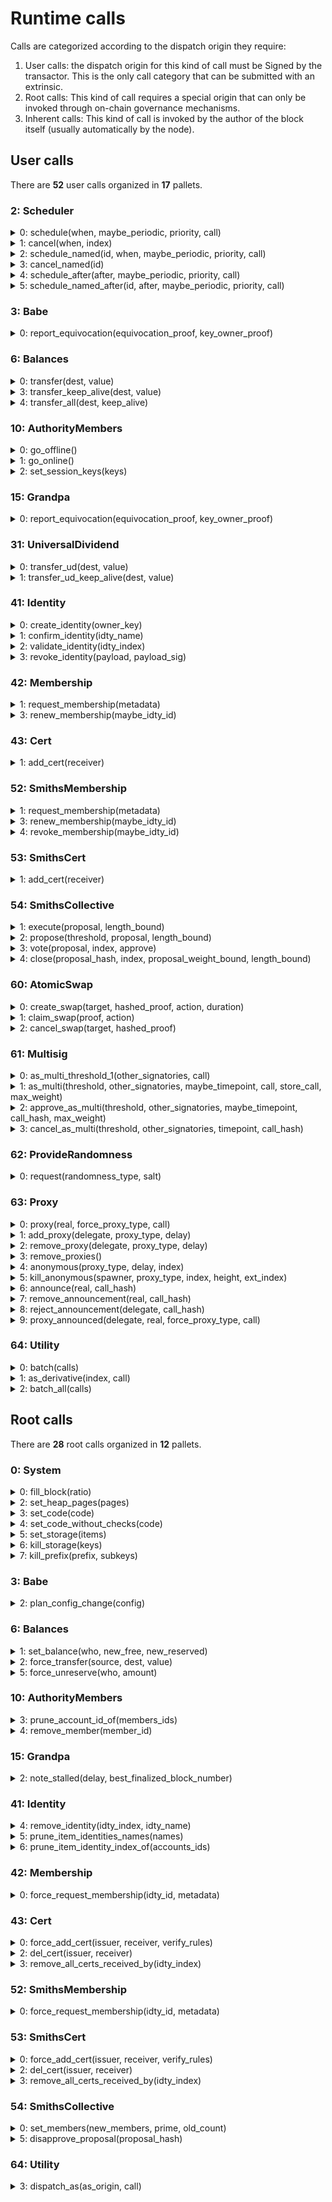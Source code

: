# Runtime calls

Calls are categorized according to the dispatch origin they require:

1. User calls: the dispatch origin for this kind of call must be Signed by
the transactor. This is the only call category that can be submitted with an extrinsic.
1. Root calls: This kind of call requires a special origin that can only be invoked
through on-chain governance mechanisms.
1. Inherent calls: This kind of call is invoked by the author of the block itself
(usually automatically by the node).


## User calls

There are **52** user calls organized in **17** pallets.

### 2: Scheduler

<details><summary>0: schedule(when, maybe_periodic, priority, call)</summary>
<p>

### Index

`0`

### Documentation

Anonymously schedule a task.

### Types of parameters

```rust
when: T::BlockNumber,
maybe_periodic: Option<schedule::Period<T::BlockNumber>>,
priority: schedule::Priority,
call: Box<CallOrHashOf<T>>
```

</p>
</details>

<details><summary>1: cancel(when, index)</summary>
<p>

### Index

`1`

### Documentation

Cancel an anonymously scheduled task.

### Types of parameters

```rust
when: T::BlockNumber,
index: u32
```

</p>
</details>

<details><summary>2: schedule_named(id, when, maybe_periodic, priority, call)</summary>
<p>

### Index

`2`

### Documentation

Schedule a named task.

### Types of parameters

```rust
id: Vec<u8>,
when: T::BlockNumber,
maybe_periodic: Option<schedule::Period<T::BlockNumber>>,
priority: schedule::Priority,
call: Box<CallOrHashOf<T>>
```

</p>
</details>

<details><summary>3: cancel_named(id)</summary>
<p>

### Index

`3`

### Documentation

Cancel a named scheduled task.

### Types of parameters

```rust
id: Vec<u8>
```

</p>
</details>

<details><summary>4: schedule_after(after, maybe_periodic, priority, call)</summary>
<p>

### Index

`4`

### Documentation

Anonymously schedule a task after a delay.


### Types of parameters

```rust
after: T::BlockNumber,
maybe_periodic: Option<schedule::Period<T::BlockNumber>>,
priority: schedule::Priority,
call: Box<CallOrHashOf<T>>
```

</p>
</details>

<details><summary>5: schedule_named_after(id, after, maybe_periodic, priority, call)</summary>
<p>

### Index

`5`

### Documentation

Schedule a named task after a delay.


### Types of parameters

```rust
id: Vec<u8>,
after: T::BlockNumber,
maybe_periodic: Option<schedule::Period<T::BlockNumber>>,
priority: schedule::Priority,
call: Box<CallOrHashOf<T>>
```

</p>
</details>


### 3: Babe

<details><summary>0: report_equivocation(equivocation_proof, key_owner_proof)</summary>
<p>

### Index

`0`

### Documentation

Report authority equivocation/misbehavior. This method will verify
the equivocation proof and validate the given key ownership proof
against the extracted offender. If both are valid, the offence will
be reported.

### Types of parameters

```rust
equivocation_proof: Box<EquivocationProof<T::Header>>,
key_owner_proof: T::KeyOwnerProof
```

</p>
</details>


### 6: Balances

<details><summary>0: transfer(dest, value)</summary>
<p>

### Index

`0`

### Documentation

Transfer some liquid free balance to another account.

`transfer` will set the `FreeBalance` of the sender and receiver.
If the sender's account is below the existential deposit as a result
of the transfer, the account will be reaped.

The dispatch origin for this call must be `Signed` by the transactor.


### Types of parameters

```rust
dest: <T::Lookup as StaticLookup>::Source,
value: T::Balance
```

</p>
</details>

<details><summary>3: transfer_keep_alive(dest, value)</summary>
<p>

### Index

`3`

### Documentation

Same as the [`transfer`] call, but with a check that the transfer will not kill the
origin account.

99% of the time you want [`transfer`] instead.

[`transfer`]: struct.Pallet.html#method.transfer

### Types of parameters

```rust
dest: <T::Lookup as StaticLookup>::Source,
value: T::Balance
```

</p>
</details>

<details><summary>4: transfer_all(dest, keep_alive)</summary>
<p>

### Index

`4`

### Documentation

Transfer the entire transferable balance from the caller account.

NOTE: This function only attempts to transfer _transferable_ balances. This means that
any locked, reserved, or existential deposits (when `keep_alive` is `true`), will not be
transferred by this function. To ensure that this function results in a killed account,
you might need to prepare the account by removing any reference counters, storage
deposits, etc...

The dispatch origin of this call must be Signed.

- `dest`: The recipient of the transfer.
- `keep_alive`: A boolean to determine if the `transfer_all` operation should send all
  of the funds the account has, causing the sender account to be killed (false), or
  transfer everything except at least the existential deposit, which will guarantee to
  keep the sender account alive (true). # <weight>
- O(1). Just like transfer, but reading the user's transferable balance first.
  #</weight>

### Types of parameters

```rust
dest: <T::Lookup as StaticLookup>::Source,
keep_alive: bool
```

</p>
</details>


### 10: AuthorityMembers

<details><summary>0: go_offline()</summary>
<p>

### Index

`0`

### Documentation



</p>
</details>

<details><summary>1: go_online()</summary>
<p>

### Index

`1`

### Documentation



</p>
</details>

<details><summary>2: set_session_keys(keys)</summary>
<p>

### Index

`2`

### Documentation



### Types of parameters

```rust
keys: T::KeysWrapper
```

</p>
</details>


### 15: Grandpa

<details><summary>0: report_equivocation(equivocation_proof, key_owner_proof)</summary>
<p>

### Index

`0`

### Documentation

Report voter equivocation/misbehavior. This method will verify the
equivocation proof and validate the given key ownership proof
against the extracted offender. If both are valid, the offence
will be reported.

### Types of parameters

```rust
equivocation_proof: Box<EquivocationProof<T::Hash, T::BlockNumber>>,
key_owner_proof: T::KeyOwnerProof
```

</p>
</details>


### 31: UniversalDividend

<details><summary>0: transfer_ud(dest, value)</summary>
<p>

### Index

`0`

### Documentation

Transfer some liquid free balance to another account, in milliUD.

### Types of parameters

```rust
dest: <T::Lookup as StaticLookup>::Source,
value: BalanceOf<T>
```

</p>
</details>

<details><summary>1: transfer_ud_keep_alive(dest, value)</summary>
<p>

### Index

`1`

### Documentation

Transfer some liquid free balance to another account, in milliUD.

### Types of parameters

```rust
dest: <T::Lookup as StaticLookup>::Source,
value: BalanceOf<T>
```

</p>
</details>


### 41: Identity

<details><summary>0: create_identity(owner_key)</summary>
<p>

### Index

`0`

### Documentation



### Types of parameters

```rust
owner_key: T::AccountId
```

</p>
</details>

<details><summary>1: confirm_identity(idty_name)</summary>
<p>

### Index

`1`

### Documentation



### Types of parameters

```rust
idty_name: IdtyName
```

</p>
</details>

<details><summary>2: validate_identity(idty_index)</summary>
<p>

### Index

`2`

### Documentation



### Types of parameters

```rust
idty_index: T::IdtyIndex
```

</p>
</details>

<details><summary>3: revoke_identity(payload, payload_sig)</summary>
<p>

### Index

`3`

### Documentation



### Types of parameters

```rust
payload: RevocationPayload<T::AccountId, T::Hash>,
payload_sig: T::RevocationSignature
```

</p>
</details>


### 42: Membership

<details><summary>1: request_membership(metadata)</summary>
<p>

### Index

`1`

### Documentation



### Types of parameters

```rust
metadata: T::MetaData
```

</p>
</details>

<details><summary>3: renew_membership(maybe_idty_id)</summary>
<p>

### Index

`3`

### Documentation



### Types of parameters

```rust
maybe_idty_id: Option<T::IdtyId>
```

</p>
</details>


### 43: Cert

<details><summary>1: add_cert(receiver)</summary>
<p>

### Index

`1`

### Documentation



### Types of parameters

```rust
receiver: T::AccountId
```

</p>
</details>


### 52: SmithsMembership

<details><summary>1: request_membership(metadata)</summary>
<p>

### Index

`1`

### Documentation



### Types of parameters

```rust
metadata: T::MetaData
```

</p>
</details>

<details><summary>3: renew_membership(maybe_idty_id)</summary>
<p>

### Index

`3`

### Documentation



### Types of parameters

```rust
maybe_idty_id: Option<T::IdtyId>
```

</p>
</details>

<details><summary>4: revoke_membership(maybe_idty_id)</summary>
<p>

### Index

`4`

### Documentation



### Types of parameters

```rust
maybe_idty_id: Option<T::IdtyId>
```

</p>
</details>


### 53: SmithsCert

<details><summary>1: add_cert(receiver)</summary>
<p>

### Index

`1`

### Documentation



### Types of parameters

```rust
receiver: T::AccountId
```

</p>
</details>


### 54: SmithsCollective

<details><summary>1: execute(proposal, length_bound)</summary>
<p>

### Index

`1`

### Documentation

Dispatch a proposal from a member using the `Member` origin.

Origin must be a member of the collective.


### Types of parameters

```rust
proposal: Box<<T as Config<I>>::Proposal>,
length_bound: u32
```

</p>
</details>

<details><summary>2: propose(threshold, proposal, length_bound)</summary>
<p>

### Index

`2`

### Documentation

Add a new proposal to either be voted on or executed directly.

Requires the sender to be member.

`threshold` determines whether `proposal` is executed directly (`threshold < 2`)
or put up for voting.


### Types of parameters

```rust
threshold: MemberCount,
proposal: Box<<T as Config<I>>::Proposal>,
length_bound: u32
```

</p>
</details>

<details><summary>3: vote(proposal, index, approve)</summary>
<p>

### Index

`3`

### Documentation

Add an aye or nay vote for the sender to the given proposal.

Requires the sender to be a member.

Transaction fees will be waived if the member is voting on any particular proposal
for the first time and the call is successful. Subsequent vote changes will charge a
fee.

### Types of parameters

```rust
proposal: T::Hash,
index: ProposalIndex,
approve: bool
```

</p>
</details>

<details><summary>4: close(proposal_hash, index, proposal_weight_bound, length_bound)</summary>
<p>

### Index

`4`

### Documentation

Close a vote that is either approved, disapproved or whose voting period has ended.

May be called by any signed account in order to finish voting and close the proposal.

If called before the end of the voting period it will only close the vote if it is
has enough votes to be approved or disapproved.

If called after the end of the voting period abstentions are counted as rejections
unless there is a prime member set and the prime member cast an approval.

If the close operation completes successfully with disapproval, the transaction fee will
be waived. Otherwise execution of the approved operation will be charged to the caller.

+ `proposal_weight_bound`: The maximum amount of weight consumed by executing the closed
proposal.
+ `length_bound`: The upper bound for the length of the proposal in storage. Checked via
`storage::read` so it is `size_of::<u32>() == 4` larger than the pure length.


### Types of parameters

```rust
proposal_hash: T::Hash,
index: ProposalIndex,
proposal_weight_bound: Weight,
length_bound: u32
```

</p>
</details>


### 60: AtomicSwap

<details><summary>0: create_swap(target, hashed_proof, action, duration)</summary>
<p>

### Index

`0`

### Documentation

Register a new atomic swap, declaring an intention to send funds from origin to target
on the current blockchain. The target can claim the fund using the revealed proof. If
the fund is not claimed after `duration` blocks, then the sender can cancel the swap.

The dispatch origin for this call must be _Signed_.

- `target`: Receiver of the atomic swap.
- `hashed_proof`: The blake2_256 hash of the secret proof.
- `balance`: Funds to be sent from origin.
- `duration`: Locked duration of the atomic swap. For safety reasons, it is recommended
  that the revealer uses a shorter duration than the counterparty, to prevent the
  situation where the revealer reveals the proof too late around the end block.

### Types of parameters

```rust
target: T::AccountId,
hashed_proof: HashedProof,
action: T::SwapAction,
duration: T::BlockNumber
```

</p>
</details>

<details><summary>1: claim_swap(proof, action)</summary>
<p>

### Index

`1`

### Documentation

Claim an atomic swap.

The dispatch origin for this call must be _Signed_.

- `proof`: Revealed proof of the claim.
- `action`: Action defined in the swap, it must match the entry in blockchain. Otherwise
  the operation fails. This is used for weight calculation.

### Types of parameters

```rust
proof: Vec<u8>,
action: T::SwapAction
```

</p>
</details>

<details><summary>2: cancel_swap(target, hashed_proof)</summary>
<p>

### Index

`2`

### Documentation

Cancel an atomic swap. Only possible after the originally set duration has passed.

The dispatch origin for this call must be _Signed_.

- `target`: Target of the original atomic swap.
- `hashed_proof`: Hashed proof of the original atomic swap.

### Types of parameters

```rust
target: T::AccountId,
hashed_proof: HashedProof
```

</p>
</details>


### 61: Multisig

<details><summary>0: as_multi_threshold_1(other_signatories, call)</summary>
<p>

### Index

`0`

### Documentation

Immediately dispatch a multi-signature call using a single approval from the caller.

The dispatch origin for this call must be _Signed_.

- `other_signatories`: The accounts (other than the sender) who are part of the
multi-signature, but do not participate in the approval process.
- `call`: The call to be executed.

Result is equivalent to the dispatched result.


### Types of parameters

```rust
other_signatories: Vec<T::AccountId>,
call: Box<<T as Config>::Call>
```

</p>
</details>

<details><summary>1: as_multi(threshold, other_signatories, maybe_timepoint, call, store_call, max_weight)</summary>
<p>

### Index

`1`

### Documentation

Register approval for a dispatch to be made from a deterministic composite account if
approved by a total of `threshold - 1` of `other_signatories`.

If there are enough, then dispatch the call.

Payment: `DepositBase` will be reserved if this is the first approval, plus
`threshold` times `DepositFactor`. It is returned once this dispatch happens or
is cancelled.

The dispatch origin for this call must be _Signed_.

- `threshold`: The total number of approvals for this dispatch before it is executed.
- `other_signatories`: The accounts (other than the sender) who can approve this
dispatch. May not be empty.
- `maybe_timepoint`: If this is the first approval, then this must be `None`. If it is
not the first approval, then it must be `Some`, with the timepoint (block number and
transaction index) of the first approval transaction.
- `call`: The call to be executed.

NOTE: Unless this is the final approval, you will generally want to use
`approve_as_multi` instead, since it only requires a hash of the call.

Result is equivalent to the dispatched result if `threshold` is exactly `1`. Otherwise
on success, result is `Ok` and the result from the interior call, if it was executed,
may be found in the deposited `MultisigExecuted` event.


### Types of parameters

```rust
threshold: u16,
other_signatories: Vec<T::AccountId>,
maybe_timepoint: Option<Timepoint<T::BlockNumber>>,
call: OpaqueCall<T>,
store_call: bool,
max_weight: Weight
```

</p>
</details>

<details><summary>2: approve_as_multi(threshold, other_signatories, maybe_timepoint, call_hash, max_weight)</summary>
<p>

### Index

`2`

### Documentation

Register approval for a dispatch to be made from a deterministic composite account if
approved by a total of `threshold - 1` of `other_signatories`.

Payment: `DepositBase` will be reserved if this is the first approval, plus
`threshold` times `DepositFactor`. It is returned once this dispatch happens or
is cancelled.

The dispatch origin for this call must be _Signed_.

- `threshold`: The total number of approvals for this dispatch before it is executed.
- `other_signatories`: The accounts (other than the sender) who can approve this
dispatch. May not be empty.
- `maybe_timepoint`: If this is the first approval, then this must be `None`. If it is
not the first approval, then it must be `Some`, with the timepoint (block number and
transaction index) of the first approval transaction.
- `call_hash`: The hash of the call to be executed.

NOTE: If this is the final approval, you will want to use `as_multi` instead.


### Types of parameters

```rust
threshold: u16,
other_signatories: Vec<T::AccountId>,
maybe_timepoint: Option<Timepoint<T::BlockNumber>>,
call_hash: [u8; 32],
max_weight: Weight
```

</p>
</details>

<details><summary>3: cancel_as_multi(threshold, other_signatories, timepoint, call_hash)</summary>
<p>

### Index

`3`

### Documentation

Cancel a pre-existing, on-going multisig transaction. Any deposit reserved previously
for this operation will be unreserved on success.

The dispatch origin for this call must be _Signed_.

- `threshold`: The total number of approvals for this dispatch before it is executed.
- `other_signatories`: The accounts (other than the sender) who can approve this
dispatch. May not be empty.
- `timepoint`: The timepoint (block number and transaction index) of the first approval
transaction for this dispatch.
- `call_hash`: The hash of the call to be executed.


### Types of parameters

```rust
threshold: u16,
other_signatories: Vec<T::AccountId>,
timepoint: Timepoint<T::BlockNumber>,
call_hash: [u8; 32]
```

</p>
</details>


### 62: ProvideRandomness

<details><summary>0: request(randomness_type, salt)</summary>
<p>

### Index

`0`

### Documentation

Request a randomness

### Types of parameters

```rust
randomness_type: RandomnessType,
salt: H256
```

</p>
</details>


### 63: Proxy

<details><summary>0: proxy(real, force_proxy_type, call)</summary>
<p>

### Index

`0`

### Documentation

Dispatch the given `call` from an account that the sender is authorised for through
`add_proxy`.

Removes any corresponding announcement(s).

The dispatch origin for this call must be _Signed_.

Parameters:
- `real`: The account that the proxy will make a call on behalf of.
- `force_proxy_type`: Specify the exact proxy type to be used and checked for this call.
- `call`: The call to be made by the `real` account.


### Types of parameters

```rust
real: T::AccountId,
force_proxy_type: Option<T::ProxyType>,
call: Box<<T as Config>::Call>
```

</p>
</details>

<details><summary>1: add_proxy(delegate, proxy_type, delay)</summary>
<p>

### Index

`1`

### Documentation

Register a proxy account for the sender that is able to make calls on its behalf.

The dispatch origin for this call must be _Signed_.

Parameters:
- `proxy`: The account that the `caller` would like to make a proxy.
- `proxy_type`: The permissions allowed for this proxy account.
- `delay`: The announcement period required of the initial proxy. Will generally be
zero.


### Types of parameters

```rust
delegate: T::AccountId,
proxy_type: T::ProxyType,
delay: T::BlockNumber
```

</p>
</details>

<details><summary>2: remove_proxy(delegate, proxy_type, delay)</summary>
<p>

### Index

`2`

### Documentation

Unregister a proxy account for the sender.

The dispatch origin for this call must be _Signed_.

Parameters:
- `proxy`: The account that the `caller` would like to remove as a proxy.
- `proxy_type`: The permissions currently enabled for the removed proxy account.


### Types of parameters

```rust
delegate: T::AccountId,
proxy_type: T::ProxyType,
delay: T::BlockNumber
```

</p>
</details>

<details><summary>3: remove_proxies()</summary>
<p>

### Index

`3`

### Documentation

Unregister all proxy accounts for the sender.

The dispatch origin for this call must be _Signed_.

WARNING: This may be called on accounts created by `anonymous`, however if done, then
the unreserved fees will be inaccessible. **All access to this account will be lost.**


</p>
</details>

<details><summary>4: anonymous(proxy_type, delay, index)</summary>
<p>

### Index

`4`

### Documentation

Spawn a fresh new account that is guaranteed to be otherwise inaccessible, and
initialize it with a proxy of `proxy_type` for `origin` sender.

Requires a `Signed` origin.

- `proxy_type`: The type of the proxy that the sender will be registered as over the
new account. This will almost always be the most permissive `ProxyType` possible to
allow for maximum flexibility.
- `index`: A disambiguation index, in case this is called multiple times in the same
transaction (e.g. with `utility::batch`). Unless you're using `batch` you probably just
want to use `0`.
- `delay`: The announcement period required of the initial proxy. Will generally be
zero.

Fails with `Duplicate` if this has already been called in this transaction, from the
same sender, with the same parameters.

Fails if there are insufficient funds to pay for deposit.


### Types of parameters

```rust
proxy_type: T::ProxyType,
delay: T::BlockNumber,
index: u16
```

</p>
</details>

<details><summary>5: kill_anonymous(spawner, proxy_type, index, height, ext_index)</summary>
<p>

### Index

`5`

### Documentation

Removes a previously spawned anonymous proxy.

WARNING: **All access to this account will be lost.** Any funds held in it will be
inaccessible.

Requires a `Signed` origin, and the sender account must have been created by a call to
`anonymous` with corresponding parameters.

- `spawner`: The account that originally called `anonymous` to create this account.
- `index`: The disambiguation index originally passed to `anonymous`. Probably `0`.
- `proxy_type`: The proxy type originally passed to `anonymous`.
- `height`: The height of the chain when the call to `anonymous` was processed.
- `ext_index`: The extrinsic index in which the call to `anonymous` was processed.

Fails with `NoPermission` in case the caller is not a previously created anonymous
account whose `anonymous` call has corresponding parameters.


### Types of parameters

```rust
spawner: T::AccountId,
proxy_type: T::ProxyType,
index: u16,
height: T::BlockNumber,
ext_index: u32
```

</p>
</details>

<details><summary>6: announce(real, call_hash)</summary>
<p>

### Index

`6`

### Documentation

Publish the hash of a proxy-call that will be made in the future.

This must be called some number of blocks before the corresponding `proxy` is attempted
if the delay associated with the proxy relationship is greater than zero.

No more than `MaxPending` announcements may be made at any one time.

This will take a deposit of `AnnouncementDepositFactor` as well as
`AnnouncementDepositBase` if there are no other pending announcements.

The dispatch origin for this call must be _Signed_ and a proxy of `real`.

Parameters:
- `real`: The account that the proxy will make a call on behalf of.
- `call_hash`: The hash of the call to be made by the `real` account.


### Types of parameters

```rust
real: T::AccountId,
call_hash: CallHashOf<T>
```

</p>
</details>

<details><summary>7: remove_announcement(real, call_hash)</summary>
<p>

### Index

`7`

### Documentation

Remove a given announcement.

May be called by a proxy account to remove a call they previously announced and return
the deposit.

The dispatch origin for this call must be _Signed_.

Parameters:
- `real`: The account that the proxy will make a call on behalf of.
- `call_hash`: The hash of the call to be made by the `real` account.


### Types of parameters

```rust
real: T::AccountId,
call_hash: CallHashOf<T>
```

</p>
</details>

<details><summary>8: reject_announcement(delegate, call_hash)</summary>
<p>

### Index

`8`

### Documentation

Remove the given announcement of a delegate.

May be called by a target (proxied) account to remove a call that one of their delegates
(`delegate`) has announced they want to execute. The deposit is returned.

The dispatch origin for this call must be _Signed_.

Parameters:
- `delegate`: The account that previously announced the call.
- `call_hash`: The hash of the call to be made.


### Types of parameters

```rust
delegate: T::AccountId,
call_hash: CallHashOf<T>
```

</p>
</details>

<details><summary>9: proxy_announced(delegate, real, force_proxy_type, call)</summary>
<p>

### Index

`9`

### Documentation

Dispatch the given `call` from an account that the sender is authorized for through
`add_proxy`.

Removes any corresponding announcement(s).

The dispatch origin for this call must be _Signed_.

Parameters:
- `real`: The account that the proxy will make a call on behalf of.
- `force_proxy_type`: Specify the exact proxy type to be used and checked for this call.
- `call`: The call to be made by the `real` account.


### Types of parameters

```rust
delegate: T::AccountId,
real: T::AccountId,
force_proxy_type: Option<T::ProxyType>,
call: Box<<T as Config>::Call>
```

</p>
</details>


### 64: Utility

<details><summary>0: batch(calls)</summary>
<p>

### Index

`0`

### Documentation

Send a batch of dispatch calls.

May be called from any origin.

- `calls`: The calls to be dispatched from the same origin. The number of call must not
  exceed the constant: `batched_calls_limit` (available in constant metadata).

If origin is root then call are dispatch without checking origin filter. (This includes
bypassing `frame_system::Config::BaseCallFilter`).


### Types of parameters

```rust
calls: Vec<<T as Config>::Call>
```

</p>
</details>

<details><summary>1: as_derivative(index, call)</summary>
<p>

### Index

`1`

### Documentation

Send a call through an indexed pseudonym of the sender.

Filter from origin are passed along. The call will be dispatched with an origin which
use the same filter as the origin of this call.

NOTE: If you need to ensure that any account-based filtering is not honored (i.e.
because you expect `proxy` to have been used prior in the call stack and you do not want
the call restrictions to apply to any sub-accounts), then use `as_multi_threshold_1`
in the Multisig pallet instead.

NOTE: Prior to version *12, this was called `as_limited_sub`.

The dispatch origin for this call must be _Signed_.

### Types of parameters

```rust
index: u16,
call: Box<<T as Config>::Call>
```

</p>
</details>

<details><summary>2: batch_all(calls)</summary>
<p>

### Index

`2`

### Documentation

Send a batch of dispatch calls and atomically execute them.
The whole transaction will rollback and fail if any of the calls failed.

May be called from any origin.

- `calls`: The calls to be dispatched from the same origin. The number of call must not
  exceed the constant: `batched_calls_limit` (available in constant metadata).

If origin is root then call are dispatch without checking origin filter. (This includes
bypassing `frame_system::Config::BaseCallFilter`).


### Types of parameters

```rust
calls: Vec<<T as Config>::Call>
```

</p>
</details>



## Root calls

There are **28** root calls organized in **12** pallets.

### 0: System

<details><summary>0: fill_block(ratio)</summary>
<p>

### Index

`0`

### Documentation

A dispatch that will fill the block weight up to the given ratio.

### Types of parameters

```rust
ratio: Perbill
```

</p>
</details>

<details><summary>2: set_heap_pages(pages)</summary>
<p>

### Index

`2`

### Documentation

Set the number of pages in the WebAssembly environment's heap.

### Types of parameters

```rust
pages: u64
```

</p>
</details>

<details><summary>3: set_code(code)</summary>
<p>

### Index

`3`

### Documentation

Set the new runtime code.


### Types of parameters

```rust
code: Vec<u8>
```

</p>
</details>

<details><summary>4: set_code_without_checks(code)</summary>
<p>

### Index

`4`

### Documentation

Set the new runtime code without doing any checks of the given `code`.


### Types of parameters

```rust
code: Vec<u8>
```

</p>
</details>

<details><summary>5: set_storage(items)</summary>
<p>

### Index

`5`

### Documentation

Set some items of storage.

### Types of parameters

```rust
items: Vec<KeyValue>
```

</p>
</details>

<details><summary>6: kill_storage(keys)</summary>
<p>

### Index

`6`

### Documentation

Kill some items from storage.

### Types of parameters

```rust
keys: Vec<Key>
```

</p>
</details>

<details><summary>7: kill_prefix(prefix, subkeys)</summary>
<p>

### Index

`7`

### Documentation

Kill all storage items with a key that starts with the given prefix.

**NOTE:** We rely on the Root origin to provide us the number of subkeys under
the prefix we are removing to accurately calculate the weight of this function.

### Types of parameters

```rust
prefix: Key,
subkeys: u32
```

</p>
</details>


### 3: Babe

<details><summary>2: plan_config_change(config)</summary>
<p>

### Index

`2`

### Documentation

Plan an epoch config change. The epoch config change is recorded and will be enacted on
the next call to `enact_epoch_change`. The config will be activated one epoch after.
Multiple calls to this method will replace any existing planned config change that had
not been enacted yet.

### Types of parameters

```rust
config: NextConfigDescriptor
```

</p>
</details>


### 6: Balances

<details><summary>1: set_balance(who, new_free, new_reserved)</summary>
<p>

### Index

`1`

### Documentation

Set the balances of a given account.

This will alter `FreeBalance` and `ReservedBalance` in storage. it will
also alter the total issuance of the system (`TotalIssuance`) appropriately.
If the new free or reserved balance is below the existential deposit,
it will reset the account nonce (`frame_system::AccountNonce`).

The dispatch origin for this call is `root`.

### Types of parameters

```rust
who: <T::Lookup as StaticLookup>::Source,
new_free: T::Balance,
new_reserved: T::Balance
```

</p>
</details>

<details><summary>2: force_transfer(source, dest, value)</summary>
<p>

### Index

`2`

### Documentation

Exactly as `transfer`, except the origin must be root and the source account may be
specified.

### Types of parameters

```rust
source: <T::Lookup as StaticLookup>::Source,
dest: <T::Lookup as StaticLookup>::Source,
value: T::Balance
```

</p>
</details>

<details><summary>5: force_unreserve(who, amount)</summary>
<p>

### Index

`5`

### Documentation

Unreserve some balance from a user by force.

Can only be called by ROOT.

### Types of parameters

```rust
who: <T::Lookup as StaticLookup>::Source,
amount: T::Balance
```

</p>
</details>


### 10: AuthorityMembers

<details><summary>3: prune_account_id_of(members_ids)</summary>
<p>

### Index

`3`

### Documentation



### Types of parameters

```rust
members_ids: Vec<T::MemberId>
```

</p>
</details>

<details><summary>4: remove_member(member_id)</summary>
<p>

### Index

`4`

### Documentation



### Types of parameters

```rust
member_id: T::MemberId
```

</p>
</details>


### 15: Grandpa

<details><summary>2: note_stalled(delay, best_finalized_block_number)</summary>
<p>

### Index

`2`

### Documentation

Note that the current authority set of the GRANDPA finality gadget has
stalled. This will trigger a forced authority set change at the beginning
of the next session, to be enacted `delay` blocks after that. The delay
should be high enough to safely assume that the block signalling the
forced change will not be re-orged (e.g. 1000 blocks). The GRANDPA voters
will start the new authority set using the given finalized block as base.
Only callable by root.

### Types of parameters

```rust
delay: T::BlockNumber,
best_finalized_block_number: T::BlockNumber
```

</p>
</details>


### 41: Identity

<details><summary>4: remove_identity(idty_index, idty_name)</summary>
<p>

### Index

`4`

### Documentation



### Types of parameters

```rust
idty_index: T::IdtyIndex,
idty_name: Option<IdtyName>
```

</p>
</details>

<details><summary>5: prune_item_identities_names(names)</summary>
<p>

### Index

`5`

### Documentation



### Types of parameters

```rust
names: Vec<IdtyName>
```

</p>
</details>

<details><summary>6: prune_item_identity_index_of(accounts_ids)</summary>
<p>

### Index

`6`

### Documentation



### Types of parameters

```rust
accounts_ids: Vec<T::AccountId>
```

</p>
</details>


### 42: Membership

<details><summary>0: force_request_membership(idty_id, metadata)</summary>
<p>

### Index

`0`

### Documentation



### Types of parameters

```rust
idty_id: T::IdtyId,
metadata: T::MetaData
```

</p>
</details>


### 43: Cert

<details><summary>0: force_add_cert(issuer, receiver, verify_rules)</summary>
<p>

### Index

`0`

### Documentation



### Types of parameters

```rust
issuer: T::IdtyIndex,
receiver: T::IdtyIndex,
verify_rules: bool
```

</p>
</details>

<details><summary>2: del_cert(issuer, receiver)</summary>
<p>

### Index

`2`

### Documentation



### Types of parameters

```rust
issuer: T::IdtyIndex,
receiver: T::IdtyIndex
```

</p>
</details>

<details><summary>3: remove_all_certs_received_by(idty_index)</summary>
<p>

### Index

`3`

### Documentation



### Types of parameters

```rust
idty_index: T::IdtyIndex
```

</p>
</details>


### 52: SmithsMembership

<details><summary>0: force_request_membership(idty_id, metadata)</summary>
<p>

### Index

`0`

### Documentation



### Types of parameters

```rust
idty_id: T::IdtyId,
metadata: T::MetaData
```

</p>
</details>


### 53: SmithsCert

<details><summary>0: force_add_cert(issuer, receiver, verify_rules)</summary>
<p>

### Index

`0`

### Documentation



### Types of parameters

```rust
issuer: T::IdtyIndex,
receiver: T::IdtyIndex,
verify_rules: bool
```

</p>
</details>

<details><summary>2: del_cert(issuer, receiver)</summary>
<p>

### Index

`2`

### Documentation



### Types of parameters

```rust
issuer: T::IdtyIndex,
receiver: T::IdtyIndex
```

</p>
</details>

<details><summary>3: remove_all_certs_received_by(idty_index)</summary>
<p>

### Index

`3`

### Documentation



### Types of parameters

```rust
idty_index: T::IdtyIndex
```

</p>
</details>


### 54: SmithsCollective

<details><summary>0: set_members(new_members, prime, old_count)</summary>
<p>

### Index

`0`

### Documentation

Set the collective's membership.

- `new_members`: The new member list. Be nice to the chain and provide it sorted.
- `prime`: The prime member whose vote sets the default.
- `old_count`: The upper bound for the previous number of members in storage. Used for
  weight estimation.

Requires root origin.

NOTE: Does not enforce the expected `MaxMembers` limit on the amount of members, but
      the weight estimations rely on it to estimate dispatchable weight.

# WARNING:

The `pallet-collective` can also be managed by logic outside of the pallet through the
implementation of the trait [`ChangeMembers`].
Any call to `set_members` must be careful that the member set doesn't get out of sync
with other logic managing the member set.


### Types of parameters

```rust
new_members: Vec<T::AccountId>,
prime: Option<T::AccountId>,
old_count: MemberCount
```

</p>
</details>

<details><summary>5: disapprove_proposal(proposal_hash)</summary>
<p>

### Index

`5`

### Documentation

Disapprove a proposal, close, and remove it from the system, regardless of its current
state.

Must be called by the Root origin.

Parameters:
* `proposal_hash`: The hash of the proposal that should be disapproved.


### Types of parameters

```rust
proposal_hash: T::Hash
```

</p>
</details>


### 64: Utility

<details><summary>3: dispatch_as(as_origin, call)</summary>
<p>

### Index

`3`

### Documentation

Dispatches a function call with a provided origin.

The dispatch origin for this call must be _Root_.


### Types of parameters

```rust
as_origin: Box<T::PalletsOrigin>,
call: Box<<T as Config>::Call>
```

</p>
</details>

